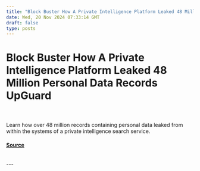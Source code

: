 ```yaml
---
title: "Block Buster How A Private Intelligence Platform Leaked 48 Million Personal Data Records UpGuard"
date: Wed, 20 Nov 2024 07:33:14 GMT
draft: false
type: posts
---
```

# Block Buster How A Private Intelligence Platform Leaked 48 Million Personal Data Records UpGuard

<br/>

<br/>
Learn how over 48 million records containing personal data leaked from within the systems of a private intelligence search service.

#### [Source](https://www.upguard.com/breaches/s3-localblox)

<br/>
---
